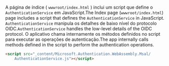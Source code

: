 <span data-ttu-id="6ba55-101">A página de índice ( `wwwroot/index.html` ) inclui um script que define o `AuthenticationService` em JavaScript.</span><span class="sxs-lookup"><span data-stu-id="6ba55-101">The Index page (`wwwroot/index.html`) page includes a script that defines the `AuthenticationService` in JavaScript.</span></span> <span data-ttu-id="6ba55-102">`AuthenticationService` manipula os detalhes de baixo nível do protocolo OIDC.</span><span class="sxs-lookup"><span data-stu-id="6ba55-102">`AuthenticationService` handles the low-level details of the OIDC protocol.</span></span> <span data-ttu-id="6ba55-103">O aplicativo chama internamente os métodos definidos no script para executar as operações de autenticação.</span><span class="sxs-lookup"><span data-stu-id="6ba55-103">The app internally calls methods defined in the script to perform the authentication operations.</span></span>

```html
<script src="_content/Microsoft.Authentication.WebAssembly.Msal/
    AuthenticationService.js"></script>
```
